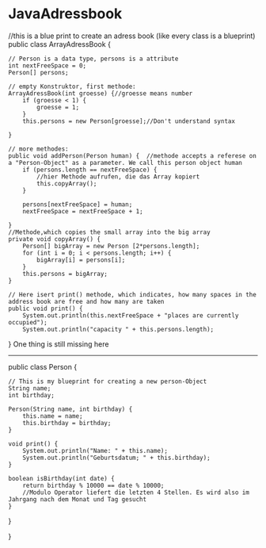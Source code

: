 # JavaAdressbook

//this is a blue print to create an adress book (like every class is a blueprint)
public class ArrayAdressBook {
	
	// Person is a data type, persons is a attribute
	int nextFreeSpace = 0;
	Person[] persons;

	// empty Konstruktor, first methode:
	ArrayAdressBook(int groesse) {//groesse means number
		if (groesse < 1) {
			groesse = 1;
		}
		this.persons = new Person[groesse];//Don't understand syntax

	}

	// more methodes:
	public void addPerson(Person human) {  //methode accepts a referese on a "Person-Object" as a parameter. We call this person object human
		if (persons.length == nextFreeSpace) {
			//hier Methode aufrufen, die das Array kopiert
			this.copyArray();
		}
		
		persons[nextFreeSpace] = human;
		nextFreeSpace = nextFreeSpace + 1;

	}
	//Methode,which copies the small array into the big array
	private void copyArray() {
		Person[] bigArray = new Person [2*persons.length];
		for (int i = 0; i < persons.length; i++) {
			bigArray[i] = persons[i];	
		}
		this.persons = bigArray;
	}

	// Here isert print() methode, which indicates, how many spaces in the address book are free and how many are taken
	public void print() {
		System.out.println(this.nextFreeSpace + "places are currently occupied");	
		System.out.println("capacity " + this.persons.length);
	
 } One thing is still missing here

 ------------------------------------------------------
public class Person {

	// This is my blueprint for creating a new person-Object
	String name;
	int birthday;
	
	Person(String name, int birthday) {
		this.name = name;
		this.birthday = birthday;		
	}
	
	void print() {
		System.out.println("Name: " + this.name);
		System.out.println("Geburtsdatum; " + this.birthday);
	}
	
	boolean isBirthday(int date) {
		return birthday % 10000 == date % 10000;
		//Modulo Operator liefert die letzten 4 Stellen. Es wird also im Jahrgang nach dem Monat und Tag gesucht
	}

}

 
}
